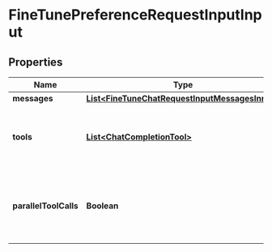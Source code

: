 

# FineTunePreferenceRequestInputInput


## Properties

| Name | Type | Description | Notes |
|------------ | ------------- | ------------- | -------------|
|**messages** | [**List&lt;FineTuneChatRequestInputMessagesInner&gt;**](FineTuneChatRequestInputMessagesInner.md) |  |  [optional] |
|**tools** | [**List&lt;ChatCompletionTool&gt;**](ChatCompletionTool.md) | A list of tools the model may generate JSON inputs for. |  [optional] |
|**parallelToolCalls** | **Boolean** | Whether to enable [parallel function calling](/docs/guides/function-calling#configuring-parallel-function-calling) during tool use. |  [optional] |



